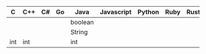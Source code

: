|C|C++|C#|Go|Java|Javascript|Python|Ruby|Rust|
|---|---|---|---|---|---|---|---|---|
|||||boolean|||||
|||||String|||||
|int|int|||int|||||
